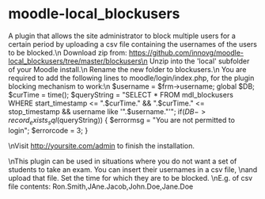 moodle-local_blockusers
=======================
A plugin that allows the site administrator to block multiple users for a certain period by uploading a csv file containing the usernames of the users to be blocked.\n
Download zip from: https://github.com/innovg/moodle-local_blockusers/tree/master/blockusers\n
Unzip into the 'local' subfolder of your Moodle install.\n
Rename the new folder to blockusers.\n
You are required to add the following lines to moodle/login/index.php, for the plugin blocking mechanism to work:\n
$username = $frm->username;
  global $DB;
	$curTime = time();
	$queryString = "SELECT * FROM mdl_blockusers WHERE start_timestamp <= ".$curTime." && ".$curTime." <= stop_timestamp && username like '".$username."'";
	if($DB->record_exists_sql($queryString))
	{
		$errormsg = "You are not permitted to login";
		$errorcode = 3;
	}
	
\nVisit http://yoursite.com/admin to finish the installation.

\nThis plugin can be used in situations where you do not want a set of students to take an exam. You can insert their usernames in a csv file,
\nand upload that file. Set the time for which they are to be blocked.
\nE.g. of csv file contents: Ron.Smith,JAne.Jacob,John.Doe,Jane.Doe
